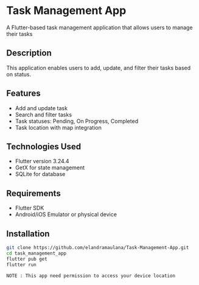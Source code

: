 # Task Management App

A Flutter-based task management application that allows users to manage their tasks

## Description
This application enables users to add, update, and filter their tasks based on status.

## Features
- Add and update task
- Search and filter tasks
- Task statuses: Pending, On Progress, Completed
- Task location with map integration

## Technologies Used
- Flutter version 3.24.4
- GetX for state management
- SQLite for database

## Requirements
- Flutter SDK
- Android/iOS Emulator or physical device

## Installation
```bash
git clone https://github.com/elandramaulana/Task-Management-App.git
cd task_management_app
flutter pub get
flutter run

NOTE : This app need permission to access your device location


